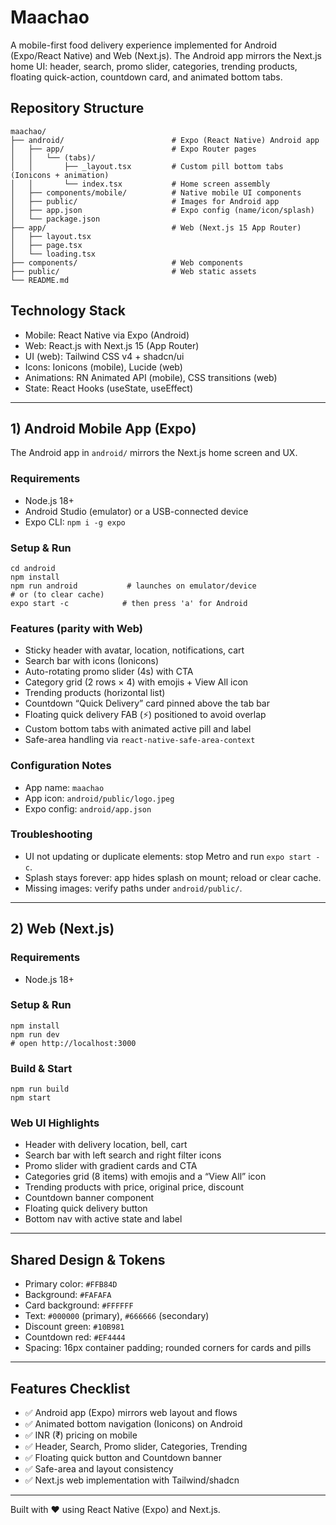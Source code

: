 # Maachao

A mobile-first food delivery experience implemented for Android (Expo/React Native) and Web (Next.js). The Android app mirrors the Next.js home UI: header, search, promo slider, categories, trending products, floating quick-action, countdown card, and animated bottom tabs.

## Repository Structure

```
maachao/
├── android/                        # Expo (React Native) Android app
│   ├── app/                        # Expo Router pages
│   │   └── (tabs)/
│   │       ├── _layout.tsx         # Custom pill bottom tabs (Ionicons + animation)
│   │       └── index.tsx           # Home screen assembly
│   ├── components/mobile/          # Native mobile UI components
│   ├── public/                     # Images for Android app
│   ├── app.json                    # Expo config (name/icon/splash)
│   └── package.json
├── app/                            # Web (Next.js 15 App Router)
│   ├── layout.tsx
│   ├── page.tsx
│   └── loading.tsx
├── components/                     # Web components
├── public/                         # Web static assets
└── README.md
```

## Technology Stack

- Mobile: React Native via Expo (Android)
- Web: React.js with Next.js 15 (App Router)
- UI (web): Tailwind CSS v4 + shadcn/ui
- Icons: Ionicons (mobile), Lucide (web)
- Animations: RN Animated API (mobile), CSS transitions (web)
- State: React Hooks (useState, useEffect)

---

## 1) Android Mobile App (Expo)

The Android app in `android/` mirrors the Next.js home screen and UX.

### Requirements
- Node.js 18+
- Android Studio (emulator) or a USB-connected device
- Expo CLI: `npm i -g expo`

### Setup & Run
```
cd android
npm install
npm run android           # launches on emulator/device
# or (to clear cache)
expo start -c            # then press 'a' for Android
```

### Features (parity with Web)
- Sticky header with avatar, location, notifications, cart
- Search bar with icons (Ionicons)
- Auto-rotating promo slider (4s) with CTA
- Category grid (2 rows × 4) with emojis + View All icon
- Trending products (horizontal list)
- Countdown “Quick Delivery” card pinned above the tab bar
- Floating quick delivery FAB (⚡) positioned to avoid overlap
- Custom bottom tabs with animated active pill and label
- Safe-area handling via `react-native-safe-area-context`

### Configuration Notes
- App name: `maachao`
- App icon: `android/public/logo.jpeg`
- Expo config: `android/app.json`

### Troubleshooting
- UI not updating or duplicate elements: stop Metro and run `expo start -c`.
- Splash stays forever: app hides splash on mount; reload or clear cache.
- Missing images: verify paths under `android/public/`.

---

## 2) Web (Next.js)

### Requirements
- Node.js 18+

### Setup & Run
```
npm install
npm run dev
# open http://localhost:3000
```

### Build & Start
```
npm run build
npm start
```

### Web UI Highlights
- Header with delivery location, bell, cart
- Search bar with left search and right filter icons
- Promo slider with gradient cards and CTA
- Categories grid (8 items) with emojis and a “View All” icon
- Trending products with price, original price, discount
- Countdown banner component
- Floating quick delivery button
- Bottom nav with active state and label

---

## Shared Design & Tokens
- Primary color: `#FFB84D`
- Background: `#FAFAFA`
- Card background: `#FFFFFF`
- Text: `#000000` (primary), `#666666` (secondary)
- Discount green: `#10B981`
- Countdown red: `#EF4444`
- Spacing: 16px container padding; rounded corners for cards and pills

---

## Features Checklist
- ✅ Android app (Expo) mirrors web layout and flows
- ✅ Animated bottom navigation (Ionicons) on Android
- ✅ INR (₹) pricing on mobile
- ✅ Header, Search, Promo slider, Categories, Trending
- ✅ Floating quick button and Countdown banner
- ✅ Safe-area and layout consistency
- ✅ Next.js web implementation with Tailwind/shadcn

---

Built with ❤️ using React Native (Expo) and Next.js.
